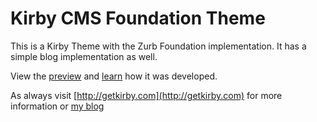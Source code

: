 # Kirby CMS Foundation Theme

This is a Kirby Theme with the Zurb Foundation implementation. It has a simple blog implementation as well. 

View the [preview](http://antjan.us/post) and [learn](http://antjanus.com/blog/web-development-tutorials/kirby-cms-theme-zurb-foundation/) how it was developed.

As always visit [http://getkirby.com](http://getkirby.com) for more information or [my blog](http://antjanus.com)